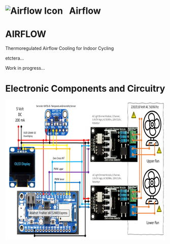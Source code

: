 # <img src="https://github.com/Berg0162/airflow/blob/images/AF_logo.png" width="64" height="64" alt="Airflow Icon"> &nbsp; Airflow
# AIRFLOW
Thermoregulated Airflow Cooling for Indoor Cycling

etctera...

Work in progress...
# Electronic Components and Circuitry<br>
<img src="https://github.com/Berg0162/airflow/blob/master/images/AF_circuitry.png" width="640" height="440" ALIGN="left" alt="Circuitry" > <br>
